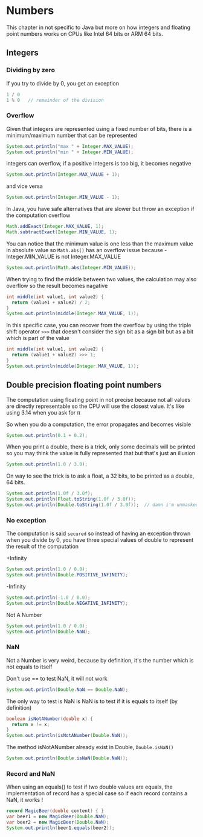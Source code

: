 
# Numbers
This chapter in not specific to Java but more on how integers and floating point numbers
works on CPUs like Intel 64 bits or ARM 64 bits.


## Integers

### Dividing by zero
If you try to divide by 0, you get an exception
```java
1 / 0
1 % 0   // remainder of the division
```

### Overflow
Given that integers are represented using a fixed number of bits,
there is a minimum/maximum number that can be represented
```java
System.out.println("max " + Integer.MAX_VALUE);
System.out.println("min " + Integer.MIN_VALUE);
```

integers can overflow, if a positive integers is too big, it becomes negative
```java
System.out.println(Integer.MAX_VALUE + 1);
```

and vice versa
```java
System.out.println(Integer.MIN_VALUE - 1);
```

In Java, you have safe alternatives that are slower but throw an exception
if the computation overflow
```java
Math.addExact(Integer.MAX_VALUE, 1);
Math.subtractExact(Integer.MIN_VALUE, 1);
```


You can notice that the minimum value is one less than the maximum value
in absolute value so `Math.abs()` has an overflow issue
because -Integer.MIN_VALUE is not Integer.MAX_VALUE
```java
System.out.println(Math.abs(Integer.MIN_VALUE));
```

When trying to find the middle between two values, the calculation may also overflow
so the result becomes nagative
```java
int middle(int value1, int value2) {
  return (value1 + value2) / 2;
}
System.out.println(middle(Integer.MAX_VALUE, 1));
```

In this specific case, you can recover from the overflow by using
the triple shift operator `>>>` that doesn't consider the sign bit as a sign bit
but as a bit which is part of the value
```java
int middle(int value1, int value2) {
  return (value1 + value2) >>> 1;
}
System.out.println(middle(Integer.MAX_VALUE, 1));
```


## Double precision floating point numbers
The computation using floating point in not precise because not all values are
directly representable so the CPU will use the closest value.
It's like using 3.14 when you ask for π

So when you do a computation, the error propagates and becomes visible
```java
System.out.println(0.1 + 0.2);
```

When you print a double, there is a trick, only some decimals will be printed
so you may think the value is fully represented that but that's just an illusion
```java
System.out.println(1.0 / 3.0);
```

On way to see the trick is to ask a float, a 32 bits, to be printed as a double, 64 bits.
```java
System.out.println(1.0f / 3.0f);
System.out.println(Float.toString(1.0f / 3.0f));
System.out.println(Double.toString(1.0f / 3.0f));  // damn i'm unmasked
```


### No exception
The computation is said `secured` so instead of having an exception thrown
when you divide by 0, you have three special values of double to represent the result
of the computation

+Infinity
```java
System.out.println(1.0 / 0.0);
System.out.println(Double.POSITIVE_INFINITY);
```

-Infinity
```java
System.out.println(-1.0 / 0.0);
System.out.println(Double.NEGATIVE_INFINITY);
```

Not A Number
```java
System.out.println(1.0 / 0.0);
System.out.println(Double.NaN);
```

### NaN
Not a Number is very weird, because by definition, it's the number which is not equals to itself

Don't use == to test NaN, it will not work
```java
System.out.println(Double.NaN == Double.NaN);
```

The only way to test is NaN is NaN is to test if it is equals to itself (by definition)
```java
boolean isNotANumber(double x) {
  return x != x;
}
System.out.println(isNotANumber(Double.NaN));
```

The method isNotANumber already exist in Double, `Double.isNaN()`
```java
System.out.println(Double.isNaN(Double.NaN));
```


### Record and NaN
When using an equals() to test if two double values are equals, the implementation
of record has a special case so if each record contains a NaN, it works ! 

```java
record MagicBeer(double content) { }
var beer1 = new MagicBeer(Double.NaN);
var beer2 = new MagicBeer(Double.NaN);
System.out.println(beer1.equals(beer2));
```
